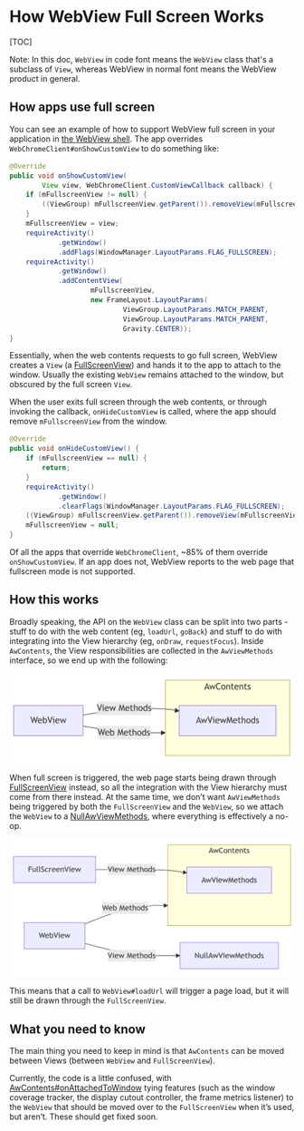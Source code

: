 # How WebView Full Screen Works

[TOC]

Note: In this doc, `WebView` in code font means the `WebView` class that's a
subclass of `View`, whereas WebView in normal font means the WebView product in
general.

## How apps use full screen

You can see an example of how to support WebView full screen in your application
in [the WebView
shell](https://source.chromium.org/chromium/chromium/src/+/main:android_webview/tools/system_webview_shell/apk/src/org/chromium/webview_shell/WebViewBrowserFragment.java;l=500;drc=cfb4fb0b1658a915db8c470751f511bb8360a9bc).
The app overrides `WebChromeClient#onShowCustomView` to do something like:

```java
@Override
public void onShowCustomView(
        View view, WebChromeClient.CustomViewCallback callback) {
    if (mFullscreenView != null) {
        ((ViewGroup) mFullscreenView.getParent()).removeView(mFullscreenView);
    }
    mFullscreenView = view;
    requireActivity()
            .getWindow()
            .addFlags(WindowManager.LayoutParams.FLAG_FULLSCREEN);
    requireActivity()
            .getWindow()
            .addContentView(
                    mFullscreenView,
                    new FrameLayout.LayoutParams(
                            ViewGroup.LayoutParams.MATCH_PARENT,
                            ViewGroup.LayoutParams.MATCH_PARENT,
                            Gravity.CENTER));
}
```

Essentially, when the web contents requests to go full screen, WebView creates a
`View` (a
[FullScreenView](https://source.chromium.org/chromium/chromium/src/+/main:android_webview/java/src/org/chromium/android_webview/FullScreenView.java))
and hands it to the app to attach to the window. Usually the existing `WebView`
remains attached to the window, but obscured by the full screen `View`.

When the user exits full screen through the web contents, or through invoking
the callback, `onHideCustomView` is called, where the app should remove
`mFullscreenView` from the window.

```java
@Override
public void onHideCustomView() {
    if (mFullscreenView == null) {
        return;
    }
    requireActivity()
            .getWindow()
            .clearFlags(WindowManager.LayoutParams.FLAG_FULLSCREEN);
    ((ViewGroup) mFullscreenView.getParent()).removeView(mFullscreenView);
    mFullscreenView = null;
}
```

Of all the apps that override `WebChromeClient`, ~85% of them override
`onShowCustomView`. If an app does not, WebView reports to the web page that
fullscreen mode is not supported.

## How this works

Broadly speaking, the API on the `WebView` class can be split into two parts -
stuff to do with the web content (eg, `loadUrl`, `goBack`) and stuff to do with
integrating into the View hierarchy (eg, `onDraw`, `requestFocus`). Inside
`AwContents`, the View responsibilities are collected in the `AwViewMethods`
interface, so we end up with the following:

![WebView attached to AwViewMethods](images/webview_not_full_screen.png)

When full screen is triggered, the web page starts being drawn through
[FullScreenView](https://source.chromium.org/chromium/chromium/src/+/main:android_webview/java/src/org/chromium/android_webview/FullScreenView.java)
instead, so all the integration with the View hierarchy must come from there
instead. At the same time, we don’t want `AwViewMethods` being triggered by both
the `FullScreenView` and the `WebView`, so we attach the `WebView` to a
[NullAwViewMethods](https://source.chromium.org/chromium/chromium/src/+/main:android_webview/java/src/org/chromium/android_webview/NullAwViewMethods.java),
where everything is effectively a no-op.

![WebView attached to NullAwViewMethods](images/webview_full_screen.png)

This means that a call to `WebView#loadUrl` will trigger a page load, but it
will still be drawn through the `FullScreenView`.

## What you need to know

The main thing you need to keep in mind is that `AwContents` can be moved
between Views (between `WebView` and `FullScreenView`).

Currently, the code is a little confused, with
[AwContents#onAttachedToWindow](https://source.chromium.org/chromium/chromium/src/+/main:android_webview/java/src/org/chromium/android_webview/AwContents.java;l=3366;drc=71a590f3fd3c3c34f1fd48bbaf9e5357f2df4832)
tying features (such as the window coverage tracker, the display cutout
controller, the frame metrics listener) to the `WebView` that should be moved
over to the `FullScreenView` when it’s used, but aren’t. These should get fixed
soon.
